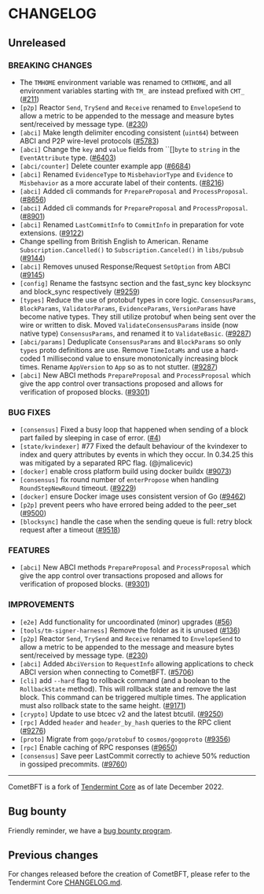 # CHANGELOG

## Unreleased

### BREAKING CHANGES

- The `TMHOME` environment variable was renamed to `CMTHOME`, and all environment variables starting with `TM_` are instead prefixed with `CMT_`
  ([\#211](https://github.com/cometbft/cometbft/issues/211))
- `[p2p]` Reactor `Send`, `TrySend` and `Receive` renamed to `EnvelopeSend` to
  allow a metric to be appended to the message and measure bytes sent/received
  by message type.
  ([\#230](https://github.com/cometbft/cometbft/pull/230))
- `[abci]` Make length delimiter encoding consistent
  (`uint64`) between ABCI and P2P wire-level protocols
  ([\#5783](https://github.com/tendermint/tendermint/pull/5783))
- `[abci]` Change the `key` and `value` fields from
  ``[]`byte` to `string` in the `EventAttribute` type.
  ([\#6403](https://github.com/tendermint/tendermint/pull/6403))
- `[abci/counter]` Delete counter example app
  ([\#6684](https://github.com/tendermint/tendermint/pull/6684))
- `[abci]` Renamed `EvidenceType` to `MisbehaviorType` and `Evidence`
  to `Misbehavior` as a more accurate label of their contents.
  ([\#8216](https://github.com/tendermint/tendermint/pull/8216))
- `[abci]` Added cli commands for `PrepareProposal` and `ProcessProposal`.
  ([\#8656](https://github.com/tendermint/tendermint/pull/8656))
- `[abci]` Added cli commands for `PrepareProposal` and `ProcessProposal`.
  ([\#8901](https://github.com/tendermint/tendermint/pull/8901))
- `[abci]` Renamed `LastCommitInfo` to `CommitInfo` in preparation for vote
  extensions. ([\#9122](https://github.com/tendermint/tendermint/pull/9122))
- Change spelling from British English to American. Rename
  `Subscription.Cancelled()` to `Subscription.Canceled()` in `libs/pubsub`
  ([\#9144](https://github.com/tendermint/tendermint/pull/9144))
- `[abci]` Removes unused Response/Request `SetOption` from ABCI
  ([\#9145](https://github.com/tendermint/tendermint/pull/9145))
- `[config]` Rename the fastsync section and the
  fast\_sync key blocksync and block\_sync respectively
  ([\#9259](https://github.com/tendermint/tendermint/pull/9259))
- `[types]` Reduce the use of protobuf types in core logic. `ConsensusParams`,
  `BlockParams`, `ValidatorParams`, `EvidenceParams`, `VersionParams` have
  become native types.  They still utilize protobuf when being sent over
  the wire or written to disk.  Moved `ValidateConsensusParams` inside
  (now native type) `ConsensusParams`, and renamed it to `ValidateBasic`.
  ([\#9287](https://github.com/tendermint/tendermint/pull/9287))
- `[abci/params]` Deduplicate `ConsensusParams` and `BlockParams` so
  only `types` proto definitions are use. Remove `TimeIotaMs` and use
  a hard-coded 1 millisecond value to ensure monotonically increasing
  block times. Rename `AppVersion` to `App` so as to not stutter.
  ([\#9287](https://github.com/tendermint/tendermint/pull/9287))
- `[abci]` New ABCI methods `PrepareProposal` and `ProcessProposal` which give
  the app control over transactions proposed and allows for verification of
  proposed blocks. ([\#9301](https://github.com/tendermint/tendermint/pull/9301))

### BUG FIXES

- `[consensus]` Fixed a busy loop that happened when sending of a block part failed by sleeping in case of error.
  ([\#4](https://github.com/informalsystems/tendermint/pull/4))
- `[state/kvindexer]` \#77 Fixed the default behaviour of the kvindexer to index and query attributes by events in which they occur. In 0.34.25 this was mitigated by a separated RPC flag.  (@jmalicevic)
- `[docker]` enable cross platform build using docker buildx
  ([\#9073](https://github.com/tendermint/tendermint/pull/9073))
- `[consensus]` fix round number of `enterPropose`
  when handling `RoundStepNewRound` timeout.
  ([\#9229](https://github.com/tendermint/tendermint/pull/9229))
- `[docker]` ensure Docker image uses consistent version of Go
  ([\#9462](https://github.com/tendermint/tendermint/pull/9462))
- `[p2p]` prevent peers who have errored being added to the peer_set
  ([\#9500](https://github.com/tendermint/tendermint/pull/9500))
- `[blocksync]` handle the case when the sending
  queue is full: retry block request after a timeout
  ([\#9518](https://github.com/tendermint/tendermint/pull/9518))

### FEATURES

- `[abci]` New ABCI methods `PrepareProposal` and `ProcessProposal` which give
  the app control over transactions proposed and allows for verification of
  proposed blocks. ([\#9301](https://github.com/tendermint/tendermint/pull/9301))

### IMPROVEMENTS

- `[e2e]` Add functionality for uncoordinated (minor) upgrades
  ([\#56](https://github.com/tendermint/tendermint/pull/56))
- `[tools/tm-signer-harness]` Remove the folder as it is unused
  ([\#136](https://github.com/cometbft/cometbft/issues/136))
- `[p2p]` Reactor `Send`, `TrySend` and `Receive` renamed to `EnvelopeSend` to
  allow a metric to be appended to the message and measure bytes sent/received
  by message type.
  ([\#230](https://github.com/cometbft/cometbft/pull/230))
- `[abci]` Added `AbciVersion` to `RequestInfo` allowing
  applications to check ABCI version when connecting to CometBFT.
  ([\#5706](https://github.com/tendermint/tendermint/pull/5706))
- `[cli]` add `--hard` flag to rollback command (and a boolean to the `RollbackState` method). This will rollback
   state and remove the last block. This command can be triggered multiple times. The application must also rollback
   state to the same height.
  ([\#9171](https://github.com/tendermint/tendermint/pull/9171))
- `[crypto]` Update to use btcec v2 and the latest btcutil.
  ([\#9250](https://github.com/tendermint/tendermint/pull/9250))
- `[rpc]` Added `header` and `header_by_hash` queries to the RPC client
  ([\#9276](https://github.com/tendermint/tendermint/pull/9276))
- `[proto]` Migrate from `gogo/protobuf` to `cosmos/gogoproto`
  ([\#9356](https://github.com/tendermint/tendermint/pull/9356))
- `[rpc]` Enable caching of RPC responses
  ([\#9650](https://github.com/tendermint/tendermint/pull/9650))
- `[consensus]` Save peer LastCommit correctly to achieve 50% reduction in gossiped precommits.
  ([\#9760](https://github.com/tendermint/tendermint/pull/9760))

---

CometBFT is a fork of [Tendermint Core](https://github.com/tendermint/tendermint) as of late December 2022.

## Bug bounty

Friendly reminder, we have a [bug bounty program](https://hackerone.com/cosmos).

## Previous changes

For changes released before the creation of CometBFT, please refer to the Tendermint Core [CHANGELOG.md](https://github.com/tendermint/tendermint/blob/a9feb1c023e172b542c972605311af83b777855b/CHANGELOG.md).


